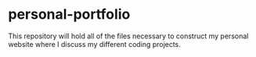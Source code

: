 # personal-portfolio
This repository will hold all of the files necessary to construct my personal website where I discuss my different coding projects.
